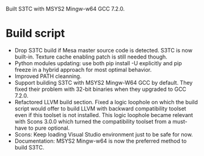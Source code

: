 Built S3TC with MSYS2 Mingw-w64 GCC 7.2.0.
# Build script
- Drop S3TC build if Mesa master source code is detected. S3TC is now built-in. Texture cache enabling patch is still needed though.
- Python modules updating: use both pip install -U <module-name> explicitly and pip freeze in a hybrid approach for most optimal behavior.
- Improved PATH cleanning.
- Support building S3TC with MSYS2 Mingw-W64 GCC by default. They fixed their problem with 32-bit binaries when they upgraded to GCC 7.2.0.
- Refactored LLVM build section. Fixed a logic loophole on which the build script would offer to build LLVM with backward compatibility toolset even if this toolset is not installed.
This logic loophole became relevant with Scons 3.0.0 which turned the compatibility toolset from a must-have to pure optional.
- Scons: Keep loading Visual Studio environment just to be safe for now.
- Documentation: MSYS2 Mingw-w64 is now the preferred method to build S3TC.